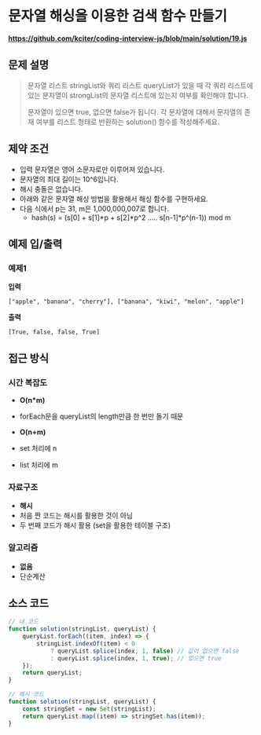 # 문자열 해싱을 이용한 검색 함수 만들기

**https://github.com/kciter/coding-interview-js/blob/main/solution/19.js**

## 문제 설명

> 문자열 리스트 stringList와 쿼리 리스트 queryList가 있을 때 각 쿼리 리스트에 있는 문자열이 strongList의 문자열 리스트에 있는지 여부를 확인해야 합니다.
>
> 문자열이 있으면 true, 없으면 false가 됩니다. 각 문자열에 대해서 문자열의 존재 여부를 리스트 형태로 반환하는 solution() 함수를 작성해주세요.

## 제약 조건

-   입력 문자열은 영어 소문자로만 이루어져 있습니다.
-   문자열의 최대 길이는 10^6입니다.
-   해시 충돌은 없습니다.
-   아래와 같은 문자열 해싱 방법을 활용해서 해싱 함수를 구현하세요.
-   다음 식에서 p는 31, m은 1,000,000,007로 합니다.
    -   hash(s) = (s[0] + s[1]*p + s[2]*p^2 ..... s[n-1]\*p^(n-1)) mod m

## 예제 입/출력

### 예제1

**입력**

```
["apple", "banana", "cherry"], ["banana", "kiwi", "melon", "apple"]
```

**출력**

```
[True, false, false, True]
```

## 접근 방식

### 시간 복잡도

-   **O(n\*m)**
-   forEach문을 queryList의 length만큼 한 번만 돌기 때문

-   **O(n+m)**
-   set 처리에 n
-   list 처리에 m

### 자료구조

-   **해시**
-   처음 짠 코드는 해시를 활용한 것이 아님
-   두 번째 코드가 해시 활용 (set을 활용한 테이블 구조)

### 알고리즘

-   **없음**
-   단순계산

## 소스 코드

```javascript
// 내 코드
function solution(stringList, queryList) {
    queryList.forEach((item, index) => {
        stringList.indexOf(item) < 0
            ? queryList.splice(index, 1, false) // 값이 없으면 false
            : queryList.splice(index, 1, true); // 있으면 true
    });
    return queryList;
}

// 해시 코드
function solution(stringList, queryList) {
    const stringSet = new Set(stringList);
    return queryList.map((item) => stringSet.has(item));
}
```
